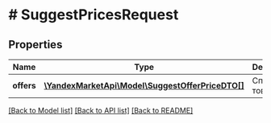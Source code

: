# # SuggestPricesRequest

## Properties

Name | Type | Description | Notes
------------ | ------------- | ------------- | -------------
**offers** | [**\YandexMarketApi\Model\SuggestOfferPriceDTO[]**](SuggestOfferPriceDTO.md) | Список товаров. |

[[Back to Model list]](../../README.md#models) [[Back to API list]](../../README.md#endpoints) [[Back to README]](../../README.md)
